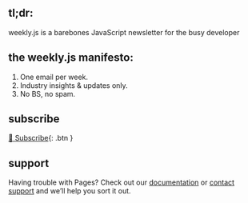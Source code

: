 ## tl;dr:

weekly.js is a barebones JavaScript newsletter for the busy developer

## the weekly.js manifesto:

1. One email per week. 
2. Industry insights & updates only.
3. No BS, no spam.

## subscribe

[💌 Subscribe](http://example.com/){: .btn }

## support

Having trouble with Pages? Check out our [documentation](https://docs.github.com/categories/github-pages-basics/) or [contact support](https://github.com/contact) and we’ll help you sort it out.
